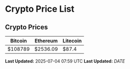 # Crypto Price List

## Crypto Prices
| Bitcoin | Ethereum | Litecoin |
| ------- | -------- | -------- |
| $108789 | $2536.09 | $87.4 |
**Last Updated:** 2025-07-04 07:59 UTC
**Last Updated:** $DATE$
